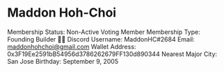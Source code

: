 # Maddon Hoh-Choi

Membership Status: Non-Active Voting Member
Membership Type: Founding Builder 🧑‍🚀 
Discord Username: MaddonHC#2684
Email: maddonhohchoi@gmail.com
Wallet Address: 0x3F19Ee2591bB54956d3786262679FF130d890344
Nearest Major City: San Jose
Birthday: September 9, 2005